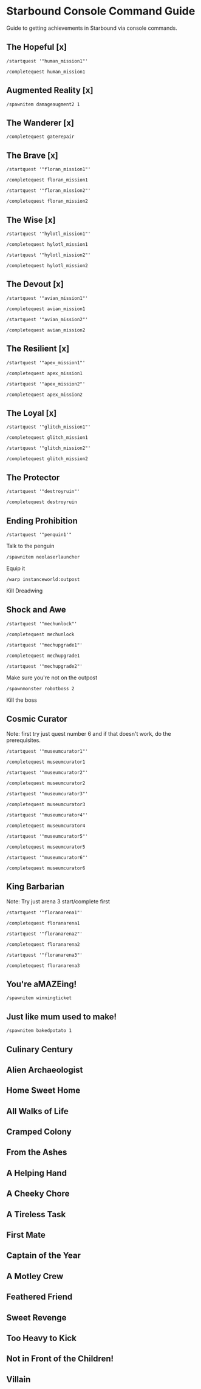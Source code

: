 # Starbound Console Command Guide

Guide to getting achievements in Starbound via console commands.

## The Hopeful [x]

```
/startquest '"human_mission1"'
```
```
/completequest human_mission1
```

## Augmented Reality [x]

```
/spawnitem damageaugment2 1
```

## The Wanderer [x]

```
/completequest gaterepair
```

## The Brave [x]

```
/startquest '"floran_mission1"'
```
```
/completequest floran_mission1
```
```
/startquest '"floran_mission2"'
```
```
/completequest floran_mission2
```

## The Wise [x]

```
/startquest '"hylotl_mission1"'
```
```
/completequest hylotl_mission1
```
```
/startquest '"hylotl_mission2"'
```
```
/completequest hylotl_mission2
```

## The Devout [x]

```
/startquest '"avian_mission1"'
```
```
/completequest avian_mission1
```
```
/startquest '"avian_mission2"'
```
```
/completequest avian_mission2
```

## The Resilient [x]

```
/startquest '"apex_mission1"'
```
```
/completequest apex_mission1
```
```
/startquest '"apex_mission2"'
```
```
/completequest apex_mission2
```

## The Loyal [x]

```
/startquest '"glitch_mission1"'
```
```
/completequest glitch_mission1
```
```
/startquest '"glitch_mission2"'
```
```
/completequest glitch_mission2
```

## The Protector

```
/startquest '"destroyruin"'
```
```
/completequest destroyruin
```

## Ending Prohibition

```
/startquest '"penquin1'"
```
Talk to the penguin
```
/spawnitem neolaserlauncher
```
Equip it
```
/warp instanceworld:outpost
```
Kill Dreadwing

## Shock and Awe

```
/startquest '"mechunlock"'
```
```
/completequest mechunlock
```
```
/startquest '"mechupgrade1"'
```
```
/completequest mechupgrade1
```
```
/startquest '"mechupgrade2"'
```
Make sure you're not on the outpost
```
/spawnmonster robotboss 2
```
Kill the boss

## Cosmic Curator

Note: first try just quest number 6 and if that doesn't work, do the prerequisites.
```
/startquest '"museumcurator1"'
```
```
/completequest museumcurator1
```
```
/startquest '"museumcurator2"'
```
```
/completequest museumcurator2
```
```
/startquest '"museumcurator3"'
```
```
/completequest museumcurator3
```
```
/startquest '"museumcurator4"'
```
```
/completequest museumcurator4
```
```
/startquest '"museumcurator5"'
```
```
/completequest museumcurator5
```
```
/startquest '"museumcurator6"'
```
```
/completequest museumcurator6
```

## King Barbarian

Note: Try just arena 3 start/complete first

```
/startquest '"floranarena1"'
```
```
/completequest floranarena1
```
```
/startquest '"floranarena2"'
```
```
/completequest floranarena2
```
```
/startquest '"floranarena3"'
```
```
/completequest floranarena3
```

## You're aMAZEing!

```
/spawnitem winningticket
```

## Just like mum used to make!

```
/spawnitem bakedpotato 1
```

## Culinary Century

## Alien Archaeologist

## Home Sweet Home

## All Walks of Life

## Cramped Colony

## From the Ashes

## A Helping Hand

## A Cheeky Chore

## A Tireless Task

## First Mate

## Captain of the Year

## A Motley Crew

## Feathered Friend

## Sweet Revenge

## Too Heavy to Kick

## Not in Front of the Children!

## Villain
